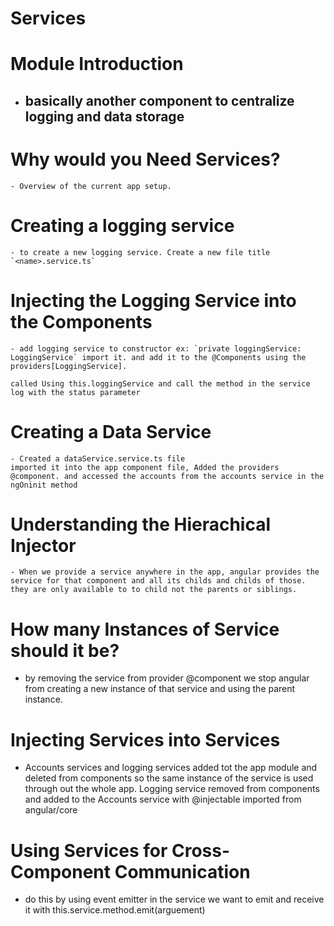# Services
  # Module Introduction
  - basically another component to centralize logging and data storage
    - 
  # Why would you Need Services?
    - Overview of the current app setup.
  # Creating a logging service
    - to create a new logging service. Create a new file title `<name>.service.ts`
  # Injecting the Logging Service into the Components
    - add logging service to constructor ex: `private loggingService: LoggingService` import it. and add it to the @Components using the providers[LoggingService].

    called Using this.loggingService and call the method in the service log with the status parameter
  # Creating a Data Service
    - Created a dataService.service.ts file
    imported it into the app component file, Added the providers @component. and accessed the accounts from the accounts service in the ngOninit method
  # Understanding the Hierachical Injector
    - When we provide a service anywhere in the app, angular provides the service for that component and all its childs and childs of those. they are only available to to child not the parents or siblings.
  # How many Instances of Service should it be?
  - by removing the service from provider @component we stop angular from creating a new instance of that service and using the parent instance.
  # Injecting Services into Services
  - Accounts services and logging services added tot the app module and deleted from components so the same instance of the service is used through out the whole app. Logging service removed from components and added to the Accounts service with @injectable imported from angular/core
  # Using Services for Cross-Component Communication
  - do this by using event emitter in the service we want to emit and receive it with this.service.method.emit(arguement)